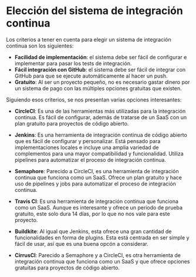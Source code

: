 # Elección del sistema de integración continua

Los criterios a tener en cuenta para elegir un sistema de integración continua son los siguientes:
- **Facilidad de implementación**: el sistema debe ser fácil de configurar e implementar para pasar los tests de integración.
- **Fácil integración con GitHub**: el sistema debe ser fácil de integrar con GitHub para que se ejecute automáticamente al hacer un push.
- **Gratuito**: Al ser un proyecto pequeño, no es necesario gastar dinero por un sistema de pago con las múltiples opciones gratuitas que existen.

Siguiendo esos criterios, se nos presentan varias opciones interesantes:

- **CircleCI**: Es una de las herramientas más utilizadas para la integración continua. Es fácil de configurar, además de tratarse de un SaaS con un plan gratuito para proyectos de código abierto.

- **Jenkins**: Es una herramienta de integración continua de código abierto que es fácil de configurar y personalizar. Está pensado para implementaciones locales e incluye una amplia variedad de complementos para una mayor compatibilidad y funcionalidad. Utiliza pipelines para automatizar el proceso de integración continua.

- **Semaphore**: Parecido a CircleCI, es una herramienta de integración continua que funciona como un SaaS. Ofrece un plan gratuito y hace uso de pipelines y jobs para automatizar el proceso de integración continua.

- **Travis CI**: Es una herramienta de integración continua que funciona como un SaaS. Aunque es interesante y ofrece un periodo de prueba gratuito, este solo dura 14 días, por lo que no nos vale para este proyecto.

- **Buildkite**: Al igual que Jenkins, esta ofrece una gran cantidad de funcionalidades en forma de plugins. Esta está centrada en ser simple y fácil de usar, así que es una buena opcón a considerar.

- **CirrusCI**: Parecido a Semaphore y a CircleCI, es otra herramienta de integración continua que funciona como un SaaS y que ofrece opciones gratuitas para proyectos de código abierto.